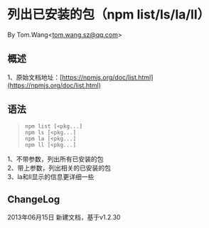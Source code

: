 # 列出已安装的包（npm list/ls/la/ll） #
By Tom.Wang<tom.wang.sz@qq.com\>

## 概述 ##
1、原始文档地址：[https://npmjs.org/doc/list.html](https://npmjs.org/doc/list.html)    

## 语法 ##
> `npm list [<pkg...]`  
> `npm ls [<pkg...]`    
> `npm la [<pkg...]`  
> `npm ll [<pkg...]`  

1、不带参数，列出所有已安装的包  
2、带上参数，列出相关的已安装的包  
3、la和ll显示的信息更详细一些  

## ChangeLog ##
2013年06月15日 新建文档，基于v1.2.30